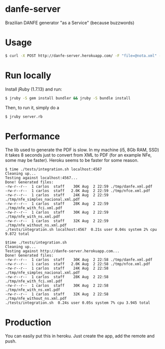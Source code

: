 danfe-server
============

Brazilian DANFE generator "as a Service" (because buzzwords)

# Usage

```sh
$ curl -X POST http://danfe-server.herokuapp.com/ -F "file=@nota.xml" -o danfe.pdf
```
# Run locally

Install jRuby (1.7.13) and run:

```sh
$ jruby -S gem install bundler && jruby -S bundle install
```

Then, to run it, simply do a

```sh
$ jruby server.rb
```

# Performance

The lib used to generate the PDF is slow. In my machine (i5, 8Gb RAM, SSD) it
takes 8 seconds just to convert from XML to PDF (for an example NFe, some may
be faster). Heroku seems to be faster for some reason.

```
$ time ./tests/integration.sh localhost:4567
Cleaning up...
Testing against localhost:4567...
Done! Generated files:
-rw-r--r--  1 carlos  staff    30K Aug  2 22:59 ./tmp/danfe.xml.pdf
-rw-r--r--  1 carlos  staff   2.0K Aug  2 22:59 ./tmp/nfce.xml.pdf
-rw-r--r--  1 carlos  staff    24K Aug  2 22:59 ./tmp/nfe_simples_nacional.xml.pdf
-rw-r--r--  1 carlos  staff    28K Aug  2 22:59 ./tmp/nfe_with_fci.xml.pdf
-rw-r--r--  1 carlos  staff    30K Aug  2 22:59 ./tmp/nfe_with_ns.xml.pdf
-rw-r--r--  1 carlos  staff    32K Aug  2 22:59 ./tmp/nfe_without_ns.xml.pdf
./tests/integration.sh localhost:4567  0.21s user 0.04s system 2% cpu 9.872 total

$time ./tests/integration.sh
Cleaning up...
Testing against http://danfe-server.herokuapp.com...
Done! Generated files:
-rw-r--r--  1 carlos  staff    30K Aug  2 22:58 ./tmp/danfe.xml.pdf
-rw-r--r--  1 carlos  staff   2.0K Aug  2 22:58 ./tmp/nfce.xml.pdf
-rw-r--r--  1 carlos  staff    24K Aug  2 22:58 ./tmp/nfe_simples_nacional.xml.pdf
-rw-r--r--  1 carlos  staff    28K Aug  2 22:58 ./tmp/nfe_with_fci.xml.pdf
-rw-r--r--  1 carlos  staff    30K Aug  2 22:58 ./tmp/nfe_with_ns.xml.pdf
-rw-r--r--  1 carlos  staff    32K Aug  2 22:58 ./tmp/nfe_without_ns.xml.pdf
./tests/integration.sh  0.24s user 0.05s system 7% cpu 3.945 total
```

# Production

You can easily put this in heroku. Just create the app, add the remote and push.
